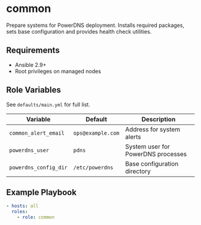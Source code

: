 # common

Prepare systems for PowerDNS deployment. Installs required packages, sets base configuration and provides health check utilities.

## Requirements
- Ansible 2.9+
- Root privileges on managed nodes

## Role Variables
See `defaults/main.yml` for full list.

| Variable | Default | Description |
|----------|---------|-------------|
| `common_alert_email` | `ops@example.com` | Address for system alerts |
| `powerdns_user` | `pdns` | System user for PowerDNS processes |
| `powerdns_config_dir` | `/etc/powerdns` | Base configuration directory |

## Example Playbook
```yaml
- hosts: all
  roles:
    - role: common
```
